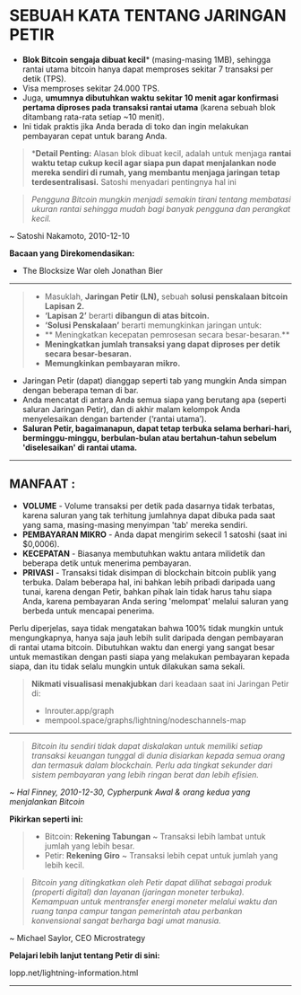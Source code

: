 # SEBUAH KATA TENTANG JARINGAN PETIR
* **Blok Bitcoin sengaja dibuat kecil*** (masing-masing 1MB),
sehingga rantai utama bitcoin hanya dapat memproses sekitar 7 transaksi per detik (TPS).
* Visa memproses sekitar 24.000 TPS.
* Juga, **umumnya dibutuhkan waktu sekitar 10 menit agar
konfirmasi pertama diproses pada
transaksi rantai utama** (karena sebuah blok ditambang rata-rata
setiap ~10 menit).
* Ini tidak praktis jika Anda berada di toko dan ingin
melakukan pembayaran cepat untuk barang Anda.

> ***Detail Penting:** Alasan blok dibuat kecil,
adalah untuk menjaga **rantai waktu tetap cukup kecil agar siapa pun
dapat menjalankan node mereka sendiri di rumah, yang membantu menjaga
jaringan tetap terdesentralisasi.** Satoshi menyadari
pentingnya hal ini

>*Pengguna Bitcoin mungkin menjadi semakin
tirani tentang membatasi ukuran
rantai sehingga mudah bagi banyak pengguna
dan perangkat kecil.*

~ Satoshi Nakamoto, 2010-12-10

**Bacaan yang Direkomendasikan:**
* The Blocksize War oleh Jonathan Bier
---

>* Masuklah, **Jaringan Petir (LN),** sebuah **solusi penskalaan
>bitcoin Lapisan 2.**
>* **‘Lapisan 2’** berarti **dibangun di atas bitcoin.**
>* **‘Solusi Penskalaan’** berarti memungkinkan jaringan untuk:
>* ** Meningkatkan kecepatan pemrosesan secara besar-besaran.**
>* **Meningkatkan jumlah transaksi yang dapat diproses per detik secara besar-besaran.**
>* **Memungkinkan pembayaran mikro.**

* Jaringan Petir (dapat) dianggap seperti tab yang mungkin Anda simpan dengan beberapa teman di bar.
* Anda mencatat di antara Anda semua siapa yang berutang apa
(seperti saluran Jaringan Petir), dan di akhir
malam kelompok Anda menyelesaikan dengan bartender
(‘rantai utama’).
* **Saluran Petir, bagaimanapun, dapat tetap terbuka selama
berhari-hari, berminggu-minggu, berbulan-bulan atau bertahun-tahun sebelum
'diselesaikan' di rantai utama.**

---
## MANFAAT :
* **VOLUME** - Volume transaksi per detik pada dasarnya tidak terbatas, karena saluran yang tak terhitung jumlahnya dapat dibuka pada saat yang sama, masing-masing menyimpan 'tab' mereka sendiri.
* **PEMBAYARAN MIKRO** - Anda dapat mengirim sekecil 1 satoshi (saat ini $0,0006).
* **KECEPATAN** - Biasanya membutuhkan waktu antara milidetik dan beberapa detik untuk menerima pembayaran.
* **PRIVASI** - Transaksi tidak disimpan di blockchain bitcoin publik yang terbuka. Dalam beberapa hal, ini bahkan lebih pribadi daripada uang tunai, karena dengan Petir, bahkan pihak lain tidak harus tahu siapa Anda, karena pembayaran Anda sering 'melompat' melalui saluran yang berbeda untuk mencapai penerima.

Perlu diperjelas, saya tidak mengatakan bahwa 100% tidak mungkin untuk mengungkapnya, hanya saja jauh lebih sulit daripada dengan pembayaran di rantai utama bitcoin.
Dibutuhkan waktu dan energi yang sangat besar untuk memastikan dengan pasti siapa yang melakukan pembayaran kepada siapa, dan itu tidak selalu mungkin untuk dilakukan sama sekali.

>**Nikmati visualisasi menakjubkan** dari keadaan saat ini
>Jaringan Petir di:
>* lnrouter.app/graph
>* mempool.space/graphs/lightning/nodeschannels-map

---

>*Bitcoin itu sendiri tidak dapat diskalakan untuk memiliki setiap
transaksi keuangan tunggal di
dunia disiarkan kepada semua orang dan
termasuk dalam blockchain.
Perlu ada tingkat sekunder dari
sistem pembayaran yang lebih ringan
berat dan lebih efisien.*

*~ Hal Finney, 2010-12-30, Cypherpunk Awal
& orang kedua yang menjalankan Bitcoin*

**Pikirkan seperti ini:**
>* Bitcoin: **Rekening Tabungan** ~ Transaksi lebih lambat untuk jumlah yang lebih besar.
>* Petir: **Rekening Giro** ~ Transaksi lebih cepat untuk jumlah yang lebih kecil.


>*Bitcoin yang ditingkatkan oleh Petir dapat dilihat sebagai produk (properti digital) dan layanan (jaringan moneter terbuka). Kemampuan untuk mentransfer energi moneter melalui waktu dan ruang tanpa campur tangan pemerintah atau perbankan konvensional sangat berharga bagi umat manusia.*

~ Michael Saylor, CEO
Microstrategy

**Pelajari lebih lanjut tentang Petir di sini:**

lopp.net/lightning-information.html

---
